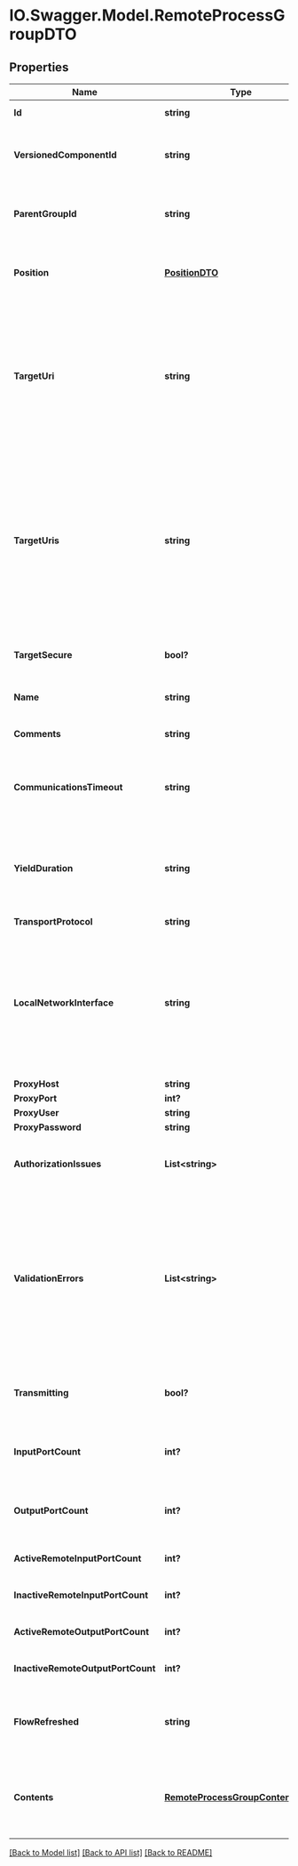 # IO.Swagger.Model.RemoteProcessGroupDTO
## Properties

Name | Type | Description | Notes
------------ | ------------- | ------------- | -------------
**Id** | **string** | The id of the component. | [optional] 
**VersionedComponentId** | **string** | The ID of the corresponding component that is under version control | [optional] 
**ParentGroupId** | **string** | The id of parent process group of this component if applicable. | [optional] 
**Position** | [**PositionDTO**](PositionDTO.md) | The position of this component in the UI if applicable. | [optional] 
**TargetUri** | **string** | The target URI of the remote process group. If target uri is not set, but uris are set, then returns the first url in the urls. If neither target uri nor uris are set, then returns null. | [optional] 
**TargetUris** | **string** | The target URI of the remote process group. If target uris is not set but target uri is set, then returns a collection containing the single target uri. If neither target uris nor uris are set, then returns null. | [optional] 
**TargetSecure** | **bool?** | Whether the target is running securely. | [optional] 
**Name** | **string** | The name of the remote process group. | [optional] 
**Comments** | **string** | The comments for the remote process group. | [optional] 
**CommunicationsTimeout** | **string** | The time period used for the timeout when communicating with the target. | [optional] 
**YieldDuration** | **string** | When yielding, this amount of time must elapse before the remote process group is scheduled again. | [optional] 
**TransportProtocol** | **string** |  | [optional] 
**LocalNetworkInterface** | **string** | The local network interface to send/receive data. If not specified, any local address is used. If clustered, all nodes must have an interface with this identifier. | [optional] 
**ProxyHost** | **string** |  | [optional] 
**ProxyPort** | **int?** |  | [optional] 
**ProxyUser** | **string** |  | [optional] 
**ProxyPassword** | **string** |  | [optional] 
**AuthorizationIssues** | **List&lt;string&gt;** | Any remote authorization issues for the remote process group. | [optional] 
**ValidationErrors** | **List&lt;string&gt;** | The validation errors for the remote process group. These validation errors represent the problems with the remote process group that must be resolved before it can transmit. | [optional] 
**Transmitting** | **bool?** | Whether the remote process group is actively transmitting. | [optional] 
**InputPortCount** | **int?** | The number of remote input ports currently available on the target. | [optional] 
**OutputPortCount** | **int?** | The number of remote output ports currently available on the target. | [optional] 
**ActiveRemoteInputPortCount** | **int?** | The number of active remote input ports. | [optional] 
**InactiveRemoteInputPortCount** | **int?** | The number of inactive remote input ports. | [optional] 
**ActiveRemoteOutputPortCount** | **int?** | The number of active remote output ports. | [optional] 
**InactiveRemoteOutputPortCount** | **int?** | The number of inactive remote output ports. | [optional] 
**FlowRefreshed** | **string** | The timestamp when this remote process group was last refreshed. | [optional] 
**Contents** | [**RemoteProcessGroupContentsDTO**](RemoteProcessGroupContentsDTO.md) | The contents of the remote process group. Will contain available input/output ports. | [optional] 

[[Back to Model list]](../README.md#documentation-for-models) [[Back to API list]](../README.md#documentation-for-api-endpoints) [[Back to README]](../README.md)

